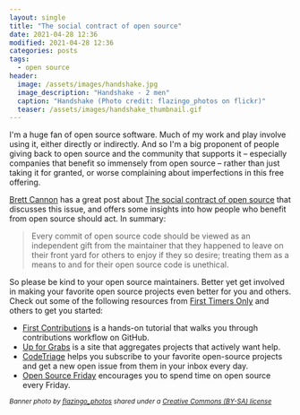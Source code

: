```yaml
---
layout: single
title: "The social contract of open source"
date: 2021-04-28 12:36
modified: 2021-04-28 12:36
categories: posts
tags:
  - open source
header:
  image: /assets/images/handshake.jpg
  image_description: "Handshake - 2 men"
  caption: "Handshake (Photo credit: flazingo_photos on flickr)"
  teaser: /assets/images/handshake_thumbnail.gif
---
```

   
I'm a huge fan of open source software. Much of my work and play involve using it, either directly or indirectly.
And so I'm a big proponent of people giving back to open source and the community that supports it –
especially companies that benefit so immensely from open source –
rather than just taking it for granted, or worse complaining about imperfections in this free offering.

[Brett Cannon](https://twitter.com/brettsky) has a great post about
[The social contract of open source](https://snarky.ca/the-social-contract-of-open-source/)
that discusses this issue, and offers some insights into
how people who benefit from open source should act. In summary:

> Every commit of open source code should be viewed as an independent gift from the maintainer
> that they happened to leave on their front yard for others to enjoy if they so desire;
> treating them as a means to and for their open source code is unethical.

So please be kind to your open source maintainers.
Better yet get involved in making your favorite open source projects even better for you and others.
Check out some of the following resources from [First Timers Only](https://www.firsttimersonly.com)
and others to get you started:

* [First Contributions](https://github.com/firstcontributions/first-contributions)
  is a hands-on tutorial that walks you through contributions workflow on GitHub.
* [Up for Grabs](https://up-for-grabs.net)
  is a site that aggregates projects that actively want help.
* [CodeTriage](https://www.codetriage.com)
  helps you subscribe to your favorite open-source projects
  and get a new open issue from them in your inbox every day.
* [Open Source Friday](https://opensourcefriday.com) encourages you to spend time on open source every Friday.

<sup>*Banner photo by [flazingo_photos](https://flickr.com/people/124247024@N07)
shared under a [Creative Commons (BY-SA) license](https://creativecommons.org/licenses/by-sa/2.0/)*
